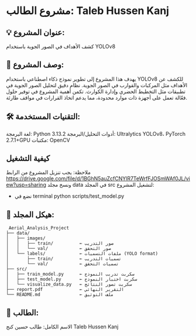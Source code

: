 
# مشروع الطالب: Taleb Hussen Kanj  
## 💡 عنوان المشروع:

كشف الأهداف في الصور الجوية باستخدام YOLOv8

## 📝 وصف المشروع:

يهدف هذا المشروع إلى تطوير نموذج ذكاء اصطناعي باستخدام YOLOv8 للكشف عن الأهداف مثل المركبات والقوارب في الصور الجوية.
نظام دقيق  لتحليل الصور الجوية في تطبيقات مثل التخطيط الحضري وإدارة الكوارث.
تكمن أهمية المشروع في توفير حلول فعّالة تعمل على أجهزة ذات موارد محدودة، مما يدعم اتخاذ القرارات في مواقف طارئة.

## 🛠️ التقنيات المستخدمة:
لغة البرمجة: Python 3.13.2
أدوات التحليل/البرمجة: Ultralytics YOLOv8، PyTorch 2.7.1+GPU
مكتبات: OpenCV

## كيفية التشغيل
ملاحظة: يجب تنزيل المشروع من الرابط https://drive.google.com/file/d/1BGhN5auZcfCNYlR7TeWrfFJOSmWAf0JL/view?usp=sharing ونسخ مجلد data في المجلد src
لتشغيل المشروع:
* نضع في terminal 
                                                                                                               python scripts/test_model.py
                                                                                                                                         
## 📁 هيكل المجلد:
```
 Aerial_Analysis_Project
├── data/
│   ├── images/
│   │   ├── train/          ← صور التدريب
│   │   └── val/            ← صور التحقق
│   └── labels/             ← ملفات التسميات (YOLO format)
│       ├── train/          ← تسميات التدريب
│       └── val/            ← تسميات التحقق
├── src/
│   ├── train_model.py      ← سكربت تدريب النموذج
│   ├── test_model.py       ← سكربت اختبار النموذج
│   └── visualize_data.py   ← سكربت تصور النتائج
├── report.pdf              ← التقرير النهائي
└── README.md               ← ملف التوثيق
```



## 👤 الطالب:
الاسم الكامل: طالب حسين كنج 
Taleb Hussen Kanj 
